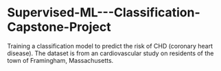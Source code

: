 # Supervised-ML---Classification-Capstone-Project
Training a classification model to predict the risk of CHD (coronary heart disease). The dataset is from an cardiovascular study on residents of the town of Framingham, Massachusetts.
